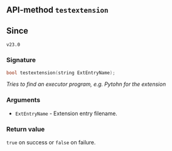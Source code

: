 ## API-method `testextension`

## Since 
`v23.0`

### Signature
``` c++
bool testextension(string ExtEntryName);
```

_Tries to find an executor program, e.g. Pytohn for the extension_

### Arguments
- `ExtEntryName` - Extension entry filename.

### Return value
`true` on success or `false` on failure.
